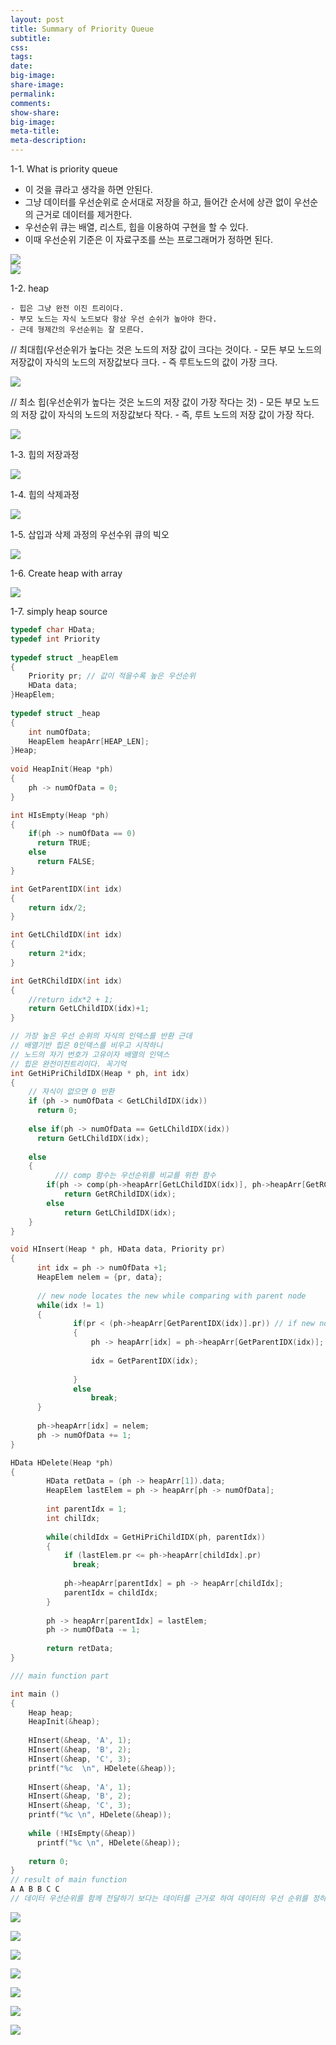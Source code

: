 ```yaml
---
layout: post
title: Summary of Priority Queue
subtitle:
css:
tags:
date:
big-image:
share-image:
permalink:
comments:
show-share:
big-image:
meta-title:
meta-description:
---
```


1-1. What is priority queue

  - 이 것을 큐라고 생각을 하면 안된다. 
  - 그냥 데이터를 우선순위로 순서대로 저장을 하고, 들어간 순서에 상관 없이 우선순의 근거로 데이터를 제거한다.
  - 우선순위 큐는 배열, 리스트, 힙을 이용하여 구현을 할 수 있다. 
  - 이때 우선순위 기준은 이 자료구조를 쓰는 프로그래머가 정하면 된다. 
  
![](/img/Image/DataStructure/2016-03-28-Priority_Queue/PriorityQueue.png)  
![](/img/Image/DataStructure/2016-03-28-Priority_Queue/PriorityQueue1.png)  
  
1-2. heap

    - 힙은 그냥 완전 이진 트리이다. 
    - 부모 노드는 자식 노드보다 항상 우선 순쉬가 높아야 한다.
    - 근데 형제간의 우선순위는 잘 모른다. 
    
  //  최대힙(우선순위가 높다는 것은 노드의 저장 값이 크다는 것이다. 
      - 모든 부모 노드의 저장값이 자식의 노드의 저장값보다 크다. 
      - 즉 루트노드의 값이 가장 크다. 
  
 ![](/img/Image/DataStructure/2016-03-28-Priority_Queue/PriorityQueue2.png) 
  
  
  // 최소 힙(우선순위가 높다는 것은 노드의 저장 값이 가장 작다는 것)
      - 모든 부모 노드의 저장 값이 자식의 노드의 저장값보다 작다.
      - 즉, 루트 노드의 저장 값이 가장 작다. 
  
  ![](/img/Image/DataStructure/2016-03-28-Priority_Queue/PriorityQueue3.png) 
  
  
 1-3. 힙의 저장과정
  
   ![](/img/Image/DataStructure/2016-03-28-Priority_Queue/PriorityQueue4.png)
  
 1-4. 힙의 삭제과정
 
  ![](/img/Image/DataStructure/2016-03-28-Priority_Queue/PriorityQueue5.png)
  
 1-5. 삽입과 삭제 과정의 우선수위 큐의 빅오 
 
  ![](/img/Image/DataStructure/2016-03-28-Priority_Queue/PriorityQueue6.png)
  
 1-6. Create heap with array
 
 ![](/img/Image/DataStructure/2016-03-28-Priority_Queue/PriorityQueue7.png)
 
 1-7. simply heap source
 
```c
typedef char HData;
typedef int Priority
 
typedef struct _heapElem
{
    Priority pr; // 값이 적을수록 높은 우선순위
    HData data;
}HeapElem;
 
typedef struct _heap
{
    int numOfData;
    HeapElem heapArr[HEAP_LEN];
}Heap;
 
void HeapInit(Heap *ph)
{
    ph -> numOfData = 0;
}

int HIsEmpty(Heap *ph)
{
    if(ph -> numOfData == 0)
      return TRUE;
    else 
      return FALSE;
}

int GetParentIDX(int idx)
{
    return idx/2;
}

int GetLChildIDX(int idx)
{
    return 2*idx;
}

int GetRChildIDX(int idx)
{
    //return idx*2 + 1;
    return GetLChildIDX(idx)+1;
}

// 가장 높은 우선 순위의 자식의 인덱스를 반환 근데 
// 배열기반 힙은 0인덱스를 비우고 시작하니 
// 노드의 자기 번호가 고유이자 배열의 인덱스
// 힙은 완전이진트리이다. 꼭기억
int GetHiPriChildIDX(Heap * ph, int idx)
{
    // 자식이 없으면 0 반환
    if (ph -> numOfData < GetLChildIDX(idx))
      return 0;
      
    else if(ph -> numOfData == GetLChildIDX(idx))
      return GetLChildIDX(idx);
      
    else 
    {
          /// comp 함수는 우선순위를 비교를 위한 함수
        if(ph -> comp(ph->heapArr[GetLChildIDX(idx)], ph->heapArr[GetRChildIDX(idx)] < 0)
            return GetRChildIDX(idx);
        else
            return GetLChildIDX(idx);
    }
}

void HInsert(Heap * ph, HData data, Priority pr)
{
      int idx = ph -> numOfData +1;
      HeapElem nelem = {pr, data};
      
      // new node locates the new while comparing with parent node
      while(idx != 1)
      {
              if(pr < (ph->heapArr[GetParentIDX(idx)].pr)) // if new node is up
              {
                  ph -> heapArr[idx] = ph->heapArr[GetParentIDX(idx)];
                  
                  idx = GetParentIDX(idx);
              
              }
              else 
                  break;
      }
      
      ph->heapArr[idx] = nelem;
      ph -> numOfData += 1;
}

HData HDelete(Heap *ph)
{
        HData retData = (ph -> heapArr[1]).data;
        HeapElem lastElem = ph -> heapArr[ph -> numOfData];
        
        int parentIdx = 1;
        int chilIdx;
        
        while(childIdx = GetHiPriChildIDX(ph, parentIdx))
        {
            if (lastElem.pr <= ph->heapArr[childIdx].pr)
              break;
              
            ph->heapArr[parentIdx] = ph -> heapArr[childIdx];
            parentIdx = childIdx;
        }
        
        ph -> heapArr[parentIdx] = lastElem;
        ph -> numOfData -= 1;
        
        return retData;
}

/// main function part

int main ()
{
    Heap heap;
    HeapInit(&heap);
    
    HInsert(&heap, 'A', 1);
    HInsert(&heap, 'B', 2);
    HInsert(&heap, 'C', 3);
    printf("%c  \n", HDelete(&heap));
    
    HInsert(&heap, 'A', 1);
    HInsert(&heap, 'B', 2);
    HInsert(&heap, 'C', 3);
    printf("%c \n", HDelete(&heap));
    
    while (!HIsEmpty(&heap))
      printf("%c \n", HDelete(&heap));
      
    return 0;
}
// result of main function
A A B B C C
// 데이터 우선순위를 함께 전달하기 보다는 데이터를 근거로 하여 데이터의 우선 순위를 정하는 방식이 더욱 좋을 수도 있다. 
```
![](/img/Image/DataStructure/2016-03-28-Priority_Queue/PriorityQueue8.png)

![](/img/Image/DataStructure/2016-03-28-Priority_Queue/PriorityQueue9.png)

![](/img/Image/DataStructure/2016-03-28-Priority_Queue/PriorityQueue10.png)

![](/img/Image/DataStructure/2016-03-28-Priority_Queue/PriorityQueue11.png)

![](/img/Image/DataStructure/2016-03-28-Priority_Queue/PriorityQueue12.png)

![](/img/Image/DataStructure/2016-03-28-Priority_Queue/PriorityQueue13.png)

![](/img/Image/DataStructure/2016-03-28-Priority_Queue/PriorityQueue14.png)
